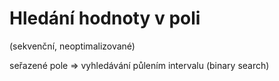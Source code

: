 # Hledání hodnoty v poli
(sekvenční, neoptimalizované)

seřazené pole => vyhledávání půlením intervalu (binary search)
